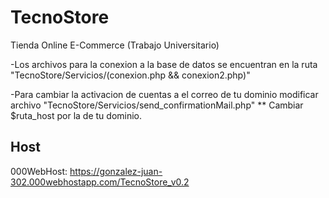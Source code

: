 # TecnoStore
Tienda Online E-Commerce (Trabajo Universitario)

-Los archivos para la conexion a la base de datos se encuentran en la ruta "TecnoStore/Servicios/(conexion.php && conexion2.php)" 

-Para cambiar la activacion de cuentas a el correo de tu dominio modificar archivo "TecnoStore/Servicios/send_confirmationMail.php"   ** Cambiar $ruta_host por la de tu dominio.

## Host

000WebHost: https://gonzalez-juan-302.000webhostapp.com/TecnoStore_v0.2
